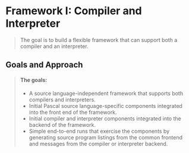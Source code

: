 # Framework I: Compiler and Interpreter

> The goal is to build a flexible framework that can support both a compiler and an interpreter.

## Goals and Approach

> #### The goals:
>
>   - A source language-independent framework that supports both compilers and interpreters.
>   - Initial Pascal source language-specific components integrated into the front end of the framework.
>   - Initial compiler and interpreter components integrated into the backend of the framework.
>   - Simple end-to-end runs that exercise the components by generating source program listings from the common frontend
> and messages from the compiler or interpreter backend.

